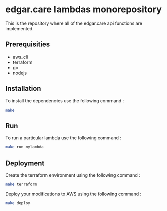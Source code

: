 # edgar.care lambdas monorepository
This is the repository where all of the edgar.care api functions are implemented.

## Prerequisities
- aws_cli
- terraform
- go
- nodejs

## Installation
To install the dependencies use the following command :
```bash
make
```

## Run
To run a particular lambda use the following command :
```bash
make run mylambda
```

## Deployment
Create the terraform environment using the following command :
```bash
make terraform
```

Deploy your modifications to AWS using the following command :
```bash
make deploy
```
